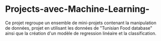 # Projects-avec-Machine-Learning-
Ce projet regroupe un ensemble de  mini-projets contenant la manipulation de données, projet en utilisant les données de "Tunisian Food database" ainsi que la création d'un modèle de regression linéaire et la classification.
